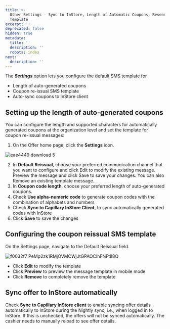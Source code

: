```yaml
---
title: >-
  Other Settings - Sync to InStore, Length of Automatic Coupons, Resend SMS
  Template
excerpt: ''
deprecated: false
hidden: true
metadata:
  title: ''
  description: ''
  robots: index
next:
  description: ''
---
```

The ***Settings*** option lets you configure the default SMS template for 

* Length of auto-generated coupons
* Coupon re-issual SMS template
* Auto-sync coupons to InStore client 

## Setting up the length of auto-generated coupons

You can configure the length and supported characters for automatically generated coupons at the organization level and set the template for coupon re-issual messages:

1. On the Offer home page, click the **Settings** icon.

![eae4449 download 5](https://files.readme.io/eae4449-download_5.png)

2. In **Default Reissual**, choose your preferred communication channel that you want to configure and click Edit to modify the existing message. Preview the message and click Save to save your changes. You can also Remove an existing template message.
3. In **Coupon code length**, choose your preferred length of auto-generated coupons.
4. Check **Use alpha-numeric code** to generate coupon codes with the combination of alphabets and numbers
5. Check **Sync to Capillary InStore Client**, to sync automatically generated codes with InStore
6. Click **Save** to save the changes 

## Configuring the coupon reissual SMS template

On the Settings page, navigate to the Default Reissual field.

![f0032f7 PeMp2zk1RMjOVMCWjJtGPAOCIhFNFtII8Q](https://files.readme.io/f0032f7-PeMp2zk1RMjOVMCWjJtGPAOCIhFNFtII8Q.jpg)

* Click **Edit** to modify the template
* Click **Preview** to preview the message template in mobile mode
* Click **Remove** to completely remove the template 

## Sync offer to InStore automatically

Check **Sync to Capillary InStore client** to enable syncing offer details automatically to InStore during the Nightly sync, i.e., when logged in to InStore. If this is unchecked, the offers will not be synced automatically. The cashier needs to manually reload to see offer details.
